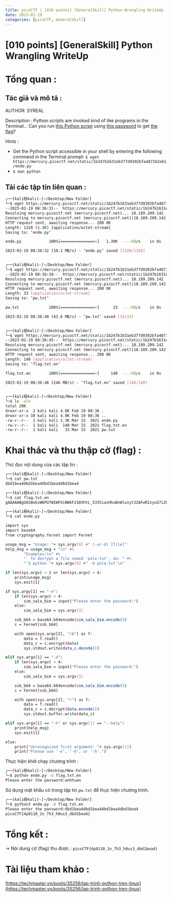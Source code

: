 ```yaml
---
title: picoCTF | [010 points] [GeneralSkill] Python Wrangling WriteUp
date: 2023-02-19
categories: [picoCTF, GeneralSkill]
---
```


# [010 points] [GeneralSkill] Python Wrangling WriteUp


# Tổng quan :

## Tác giả và mô tả :

AUTHOR: SYREAL

Description : Python scripts are invoked kind of like programs in the Terminal... Can you run [this Python script](https://mercury.picoctf.net/static/1b247b1631eb377d9392bfa4871b2eb1/ende.py) using [this password](https://mercury.picoctf.net/static/1b247b1631eb377d9392bfa4871b2eb1/pw.txt) to get [the flag](https://mercury.picoctf.net/static/1b247b1631eb377d9392bfa4871b2eb1/flag.txt.en)?

Hints :

- Get the Python script accessible in your shell by entering the following command in the Terminal prompt: `$ wget https://mercury.picoctf.net/static/1b247b1631eb377d9392bfa4871b2eb1/ende.py`
- `$ man python`

## Tải các tập tin liên quan :

```bash
┌──(kali㉿kali)-[~/Desktop/New Folder]
└─$ wget https://mercury.picoctf.net/static/1b247b1631eb377d9392bfa4871b2eb1/ende.py
--2023-02-19 08:36:31--  https://mercury.picoctf.net/static/1b247b1631eb377d9392bfa4871b2eb1/ende.py
Resolving mercury.picoctf.net (mercury.picoctf.net)... 18.189.209.142
Connecting to mercury.picoctf.net (mercury.picoctf.net)|18.189.209.142|:443... connected.
HTTP request sent, awaiting response... 200 OK
Length: 1328 (1.3K) [application/octet-stream]
Saving to: ‘ende.py’

ende.py            100%[===============>]   1.30K  --.-KB/s    in 0s      

2023-02-19 08:36:32 (10.1 MB/s) - ‘ende.py’ saved [1328/1328]

                                                                           
┌──(kali㉿kali)-[~/Desktop/New Folder]
└─$ wget https://mercury.picoctf.net/static/1b247b1631eb377d9392bfa4871b2eb1/pw.txt 
--2023-02-19 08:36:38--  https://mercury.picoctf.net/static/1b247b1631eb377d9392bfa4871b2eb1/pw.txt
Resolving mercury.picoctf.net (mercury.picoctf.net)... 18.189.209.142
Connecting to mercury.picoctf.net (mercury.picoctf.net)|18.189.209.142|:443... connected.
HTTP request sent, awaiting response... 200 OK
Length: 33 [application/octet-stream]
Saving to: ‘pw.txt’

pw.txt             100%[===============>]      33  --.-KB/s    in 0s      

2023-02-19 08:36:40 (43.6 MB/s) - ‘pw.txt’ saved [33/33]

                                                                           
┌──(kali㉿kali)-[~/Desktop/New Folder]
└─$ wget https://mercury.picoctf.net/static/1b247b1631eb377d9392bfa4871b2eb1/flag.txt.en
--2023-02-19 08:36:45--  https://mercury.picoctf.net/static/1b247b1631eb377d9392bfa4871b2eb1/flag.txt.en
Resolving mercury.picoctf.net (mercury.picoctf.net)... 18.189.209.142
Connecting to mercury.picoctf.net (mercury.picoctf.net)|18.189.209.142|:443... connected.
HTTP request sent, awaiting response... 200 OK
Length: 140 [application/octet-stream]
Saving to: ‘flag.txt.en’

flag.txt.en        100%[===============>]     140  --.-KB/s    in 0s      

2023-02-19 08:36:46 (246 MB/s) - ‘flag.txt.en’ saved [140/140]

                                                                           
┌──(kali㉿kali)-[~/Desktop/New Folder]
└─$ ls -alh
total 20K
drwxr-xr-x  2 kali kali 4.0K Feb 19 08:36 .
drwxr-xr-x 10 kali kali 4.0K Feb 19 08:36 ..
-rw-r--r--  1 kali kali 1.3K Mar 15  2021 ende.py
-rw-r--r--  1 kali kali  140 Mar 15  2021 flag.txt.en
-rw-r--r--  1 kali kali   33 Mar 15  2021 pw.txt
```

# Khai thác và thu thập cờ (flag) :

Thử đọc nội dung của các tập tin :

```bash
┌──(kali㉿kali)-[~/Desktop/New Folder]
└─$ cat pw.txt          
dbd1bea4dbd1bea4dbd1bea4dbd1bea4
```

```bash
┌──(kali㉿kali)-[~/Desktop/New Folder]
└─$ cat flag.txt.en    
gAAAAABgUAIWuksW6PU7W1WFXiBWkF2S8VhtL_5335iazHhuBnWloiyt3ZAFwR2zyuG7iZLSVPaQIZLTxgo-WXIk6Cnk7-KZm1g1qo_v1zDMK5wDocmVFxL0o5ae6OrB9VKdh3HerIsy
```

```bash
┌──(kali㉿kali)-[~/Desktop/New Folder]
└─$ cat ende.py    

import sys
import base64
from cryptography.fernet import Fernet

usage_msg = "Usage: "+ sys.argv[0] +" (-e/-d) [file]"
help_msg = usage_msg + "\n" +\
        "Examples:\n" +\
        "  To decrypt a file named 'pole.txt', do: " +\
        "'$ python "+ sys.argv[0] +" -d pole.txt'\n"

if len(sys.argv) < 2 or len(sys.argv) > 4:
    print(usage_msg)
    sys.exit(1)

if sys.argv[1] == "-e":
    if len(sys.argv) < 4:
        sim_sala_bim = input("Please enter the password:")
    else:
        sim_sala_bim = sys.argv[3]

    ssb_b64 = base64.b64encode(sim_sala_bim.encode())
    c = Fernet(ssb_b64)

    with open(sys.argv[2], "rb") as f:
        data = f.read()
        data_c = c.encrypt(data)
        sys.stdout.write(data_c.decode())

elif sys.argv[1] == "-d":
    if len(sys.argv) < 4:
        sim_sala_bim = input("Please enter the password:")
    else:
        sim_sala_bim = sys.argv[3]

    ssb_b64 = base64.b64encode(sim_sala_bim.encode())
    c = Fernet(ssb_b64)

    with open(sys.argv[2], "r") as f:
        data = f.read()
        data_c = c.decrypt(data.encode())
        sys.stdout.buffer.write(data_c)

elif sys.argv[1] == "-h" or sys.argv[1] == "--help":
    print(help_msg)
    sys.exit(1)

else:
    print("Unrecognized first argument: "+ sys.argv[1])
    print("Please use '-e', '-d', or '-h'.")
```

Thực hiện khởi chạy chương trình :

```bash
┌──(kali㉿kali)-[~/Desktop/New Folder]
└─$ python ende.py -d flag.txt.en 
Please enter the password:anhtuan

```

Sử dụng mật khẩu có trong tập tin `pw.txt` để thực hiện chương trình.

```bash
┌──(kali㉿kali)-[~/Desktop/New Folder]
└─$ python3 ende.py -d flag.txt.en 
Please enter the password:dbd1bea4dbd1bea4dbd1bea4dbd1bea4
picoCTF{4p0110_1n_7h3_h0us3_dbd1bea4}
```

# Tổng kết :

→ Nội dung cờ (flag) thu được : `picoCTF{4p0110_1n_7h3_h0us3_dbd1bea4}`

# Tài liệu tham khảo :

[https://techmaster.vn/posts/35256/lap-trinh-python-tren-linux](https://techmaster.vn/posts/35256/lap-trinh-python-tren-linux)
